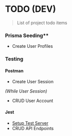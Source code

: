 # TODO (DEV)
> List of project todo items

### Prisma Seeding**
- Create User Profiles

### Testing

#### Postman
- Create User Session

*(While User Session)*
- CRUD User Account

#### Jest
- [Setup Test Server](https://www.prisma.io/blog/backend-prisma-typescript-orm-with-postgresql-rest-api-validation-dcba1ps7kip3)
- CRUD API Endpoints

